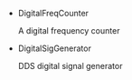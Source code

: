 * DigitalFreqCounter

  A digital frequency counter

* DigitalSigGenerator

  DDS digital signal generator
